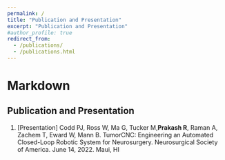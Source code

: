 ```yaml
---
permalink: /
title: "Publication and Presentation"
excerpt: "Publication and Presentation"
#author_profile: true
redirect_from: 
  - /publications/
  - /publications.html
---
```

# Markdown

## Publication and Presentation

<ol>

<li>[Presentation] Codd PJ, Ross W, Ma G, Tucker M,<b>Prakash R</b>, Raman A, Zachem T, Eward W, Mann B. TumorCNC: Engineering an Automated Closed-Loop Robotic System for Neurosurgery. Neurosurgical Society of America. June 14, 2022. Maui, HI</li>

</ol>









<!-- ---
title: "Comparative study of fluid flow and heat transfer in microchannels with uniformly varying cross-section."
collection: publications
permalink: /publication/microchannel-cross-section
#excerpt: 'This paper is about the number 1. The number 2 is left for future work.'
#date: 2019
venue: 'In Proceedings of Emerging Trends in Mechanical Engineering (pp.
25–30). Warangal, Telangana.'
#paperurl: 'http://academicpages.github.io/files/paper1.pdf'
citation: 'Chatterjee, A., Valaparla, R. K., Prakash, R., Balasubramanian, K. (2019). Comparative study of fluid flow and heat transfer in microchannels with uniformly varying cross-section. In Proceedings of Emerging Trends in Mechanical Engineering (pp. 25–30). Warangal, Telangana.'
---
This paper is about the number 1. The number 2 is left for future work.

[Download paper here](http://academicpages.github.io/files/paper1.pdf)

Recommended citation: Your Name, You. (2009). "Paper Title Number 1." <i>Journal 1</i>. 1(1). -->